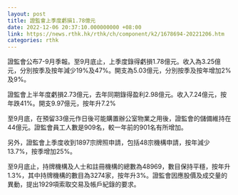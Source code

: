 ```yaml
---
layout: post
title: 證監會上季度虧損1.78億元
date: 2022-12-06 20:37:10.000000000 +08:00
link: https://news.rthk.hk/rthk/ch/component/k2/1678694-20221206.htm
categories: rthk
---
```


證監會公布7-9月季報。至9月底止，上季度錄得虧損1.78億元。收入為3.25億元，分別按季及按年減少19%及47%。開支為5.03億元，分別按季及按年增加2%及9%。

證監會上半年度虧損2.73億元，去年同期錄得盈利2.98億元。收入7.24億元，按年跌41%。開支9.97億元，按年升7.2%

至9月底，在預留33億元作日後可能購置辦公室物業之用後，證監會的儲備維持在44億元。證監會員工人數是909名，較一年前的901名有所增加。

另外，證監會上季度收到1897宗牌照申請，包括48宗機構申請，按年減少13.7%，按季增加25%。

至9月底止，持牌機構及人士和註冊機構的總數為48969，數目保持平穩，按年升1.3%，其中持牌機構的數目為3274家，按年升3%。證監會因應股價及成交量的異動，提出1929項索取交易及帳戶紀錄的要求。
